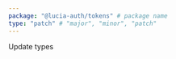 ```yaml
---
package: "@lucia-auth/tokens" # package name
type: "patch" # "major", "minor", "patch"
---
```


Update types